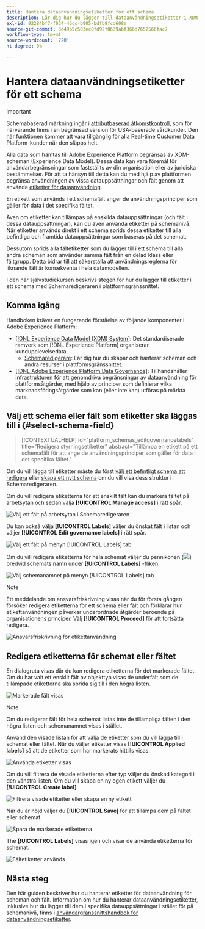 ```yaml
---
title: Hantera dataanvändningsetiketter för ett schema
description: Lär dig hur du lägger till dataanvändningsetiketter i XDM-schemafält (Experience Data Model) i Adobe Experience Platform-gränssnittet.
exl-id: 92284bf7-f034-46cc-b905-bdfb9fcd608a
source-git-commit: 3d49b5c503ec0fd92f0639abf366d7652566fac7
workflow-type: tm+mt
source-wordcount: '720'
ht-degree: 0%

---
```


# Hantera dataanvändningsetiketter för ett schema

>[!IMPORTANT]
>
>Schemabaserad märkning ingår i [attributbaserad åtkomstkontroll](../../access-control/abac/overview.md), som för närvarande finns i en begränsad version för USA-baserade vårdkunder. Den här funktionen kommer att vara tillgänglig för alla Real-time Customer Data Platform-kunder när den släpps helt.

Alla data som hämtas till Adobe Experience Platform begränsas av XDM-scheman (Experience Data Model). Dessa data kan vara föremål för användarbegränsningar som fastställts av din organisation eller av juridiska bestämmelser. För att ta hänsyn till detta kan du med hjälp av plattformen begränsa användningen av vissa datauppsättningar och fält genom att använda [etiketter för dataanvändning](../../data-governance/labels/overview.md).

En etikett som används i ett schemafält anger de användningsprinciper som gäller för data i det specifika fältet.

Även om etiketter kan tillämpas på enskilda datauppsättningar (och fält i dessa datauppsättningar), kan du även använda etiketter på schemanivå. När etiketter används direkt i ett schema sprids dessa etiketter till alla befintliga och framtida datauppsättningar som baseras på det schemat.

Dessutom sprids alla fältetiketter som du lägger till i ett schema till alla andra scheman som använder samma fält från en delad klass eller fältgrupp. Detta bidrar till att säkerställa att användningsreglerna för liknande fält är konsekventa i hela datamodellen.

I den här självstudiekursen beskrivs stegen för hur du lägger till etiketter i ett schema med Schemaredigeraren i plattformsgränssnittet.

## Komma igång

Handboken kräver en fungerande förståelse av följande komponenter i Adobe Experience Platform:

* [[!DNL Experience Data Model (XDM) System]](../home.md): Det standardiserade ramverk som [!DNL Experience Platform] organiserar kundupplevelsedata.
   * [Schemaredigerare](../ui/overview.md): Lär dig hur du skapar och hanterar scheman och andra resurser i plattformsgränssnittet.
* [[!DNL Adobe Experience Platform Data Governance]](../../data-governance/home.md): Tillhandahåller infrastrukturen för att genomdriva begränsningar av dataanvändning för plattformsåtgärder, med hjälp av principer som definierar vilka marknadsföringsåtgärder som kan (eller inte kan) utföras på märkta data.

## Välj ett schema eller fält som etiketter ska läggas till i {#select-schema-field}

>[!CONTEXTUALHELP]
>id="platform_schemas_editgovernancelabels"
>title="Redigera styrningsetiketter"
>abstract="Tillämpa en etikett på ett schemafält för att ange de användningsprinciper som gäller för data i det specifika fältet."

Om du vill lägga till etiketter måste du först [välj ett befintligt schema att redigera](../ui/resources/schemas.md#edit) eller [skapa ett nytt schema](../ui/resources/schemas.md#create) om du vill visa dess struktur i Schemaredigeraren.

Om du vill redigera etiketterna för ett enskilt fält kan du markera fältet på arbetsytan och sedan välja **[!UICONTROL Manage access]** i rätt spår.

![Välj ett fält på arbetsytan i Schemaredigeraren](../images/tutorials/labels/manage-access.png)

Du kan också välja **[!UICONTROL Labels]** väljer du önskat fält i listan och väljer **[!UICONTROL Edit governance labels]** i rätt spår.

![Välj ett fält på menyn [!UICONTROL Labels] tab](../images/tutorials/labels/select-field-on-labels-tab.png)

Om du vill redigera etiketterna för hela schemat väljer du pennikonen (![](../images/tutorials/labels/pencil-icon.png)) bredvid schemats namn under **[!UICONTROL Labels]** -fliken.

![Välj schemanamnet på menyn [!UICONTROL Labels] tab](../images/tutorials/labels/select-schema-on-labels-tab.png)

>[!NOTE]
>
>Ett meddelande om ansvarsfriskrivning visas när du för första gången försöker redigera etiketterna för ett schema eller fält och förklarar hur etikettanvändningen påverkar underordnade åtgärder beroende på organisationens principer. Välj **[!UICONTROL Proceed]** för att fortsätta redigera.
>
>![Ansvarsfriskrivning för etikettanvändning](../images/tutorials/labels/disclaimer.png)

## Redigera etiketterna för schemat eller fältet

En dialogruta visas där du kan redigera etiketterna för det markerade fältet. Om du har valt ett enskilt fält av objekttyp visas de underfält som de tillämpade etiketterna ska sprida sig till i den högra listen.

![Markerade fält visas](../images/tutorials/labels/edit-labels.png)

>[!NOTE]
>
>Om du redigerar fält för hela schemat listas inte de tillämpliga fälten i den högra listen och schemanamnet visas i stället.

Använd den visade listan för att välja de etiketter som du vill lägga till i schemat eller fältet. När du väljer etiketter visas **[!UICONTROL Applied labels]** så att de etiketter som har markerats hittills visas.

![Använda etiketter visas](../images/tutorials/labels/applied-labels.png)

Om du vill filtrera de visade etiketterna efter typ väljer du önskad kategori i den vänstra listen. Om du vill skapa en ny egen etikett väljer du **[!UICONTROL Create label]**.

![Filtrera visade etiketter eller skapa en ny etikett](../images/tutorials/labels/filter-and-create-custom.png)

När du är nöjd väljer du **[!UICONTROL Save]** för att tillämpa dem på fältet eller schemat.

![Spara de markerade etiketterna](../images/tutorials/labels/save-labels.png)

The **[!UICONTROL Labels]** visas igen och visar de använda etiketterna för schemat.

![Fältetiketter används](../images/tutorials/labels/field-labels-added.png)

## Nästa steg

Den här guiden beskriver hur du hanterar etiketter för dataanvändning för scheman och fält. Information om hur du hanterar dataanvändningsetiketter, inklusive hur du lägger till dem i specifika datauppsättningar i stället för på schemanivå, finns i [användargränssnittshandbok för dataanvändningsetiketter](../../data-governance/labels/user-guide.md).
